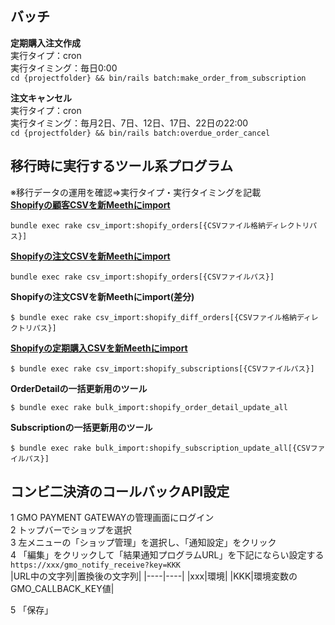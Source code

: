 ## バッチ  
**定期購入注文作成**  
実行タイプ：cron  
実行タイミング：毎日0:00  
```cd {projectfolder} && bin/rails batch:make_order_from_subscription```

**注文キャンセル**  
実行タイプ：cron  
実行タイミング：毎月2日、7日、12日、17日、22日の22:00  
```cd {projectfolder} && bin/rails batch:overdue_order_cancel```  

## 移行時に実行するツール系プログラム  
※移行データの運用を確認⇒実行タイプ・実行タイミングを記載  
**[Shopifyの顧客CSVを新Meethにimport](https://github.com/grrowjp/Meeth/wiki/Shopify-CSV-%E3%82%A4%E3%83%B3%E3%83%9D%E3%83%BC%E3%83%88%E3%83%90%E3%83%83%E3%83%81#customer-csv%E3%81%AE%E3%82%A4%E3%83%B3%E3%83%9D%E3%83%BC%E3%83%88%E3%81%AB%E3%81%A4%E3%81%84%E3%81%A6)**  

```bundle exec rake csv_import:shopify_orders[{CSVファイル格納ディレクトリパス}]```

**[Shopifyの注文CSVを新Meethにimport](https://github.com/grrowjp/Meeth/wiki/Shopify-CSV-%E3%82%A4%E3%83%B3%E3%83%9D%E3%83%BC%E3%83%88%E3%83%90%E3%83%83%E3%83%81#order-csv%E3%81%AE%E3%82%A4%E3%83%B3%E3%83%9D%E3%83%BC%E3%83%88%E3%81%AB%E3%81%A4%E3%81%84%E3%81%A6)**  

```bundle exec rake csv_import:shopify_orders[{CSVファイルパス}]```

**Shopifyの注文CSVを新Meethにimport(差分)**

```$ bundle exec rake csv_import:shopify_diff_orders[{CSVファイル格納ディレクトリパス}]```

**[Shopifyの定期購入CSVを新Meethにimport](https://github.com/grrowjp/Meeth/wiki/Shopify-CSV-%E3%82%A4%E3%83%B3%E3%83%9D%E3%83%BC%E3%83%88%E3%83%90%E3%83%83%E3%83%81#subscription-csv%E3%81%AE%E3%82%A4%E3%83%B3%E3%83%9D%E3%83%BC%E3%83%88%E3%81%AB%E3%81%A4%E3%81%84%E3%81%A6)**  

```$ bundle exec rake csv_import:shopify_subscriptions[{CSVファイルパス}]```

**OrderDetailの一括更新用のツール**  

```$ bundle exec rake bulk_import:shopify_order_detail_update_all```

**Subscriptionの一括更新用のツール**  

```$ bundle exec rake bulk_import:shopify_subscription_update_all[{CSVファイルパス}]```

## コンビ二決済のコールバックAPI設定
1 GMO PAYMENT GATEWAYの管理画面にログイン  
2 トップバーでショップを選択  
3 左メニューの「ショップ管理」を選択し、「通知設定」をクリック  
4 「編集」をクリックして「結果通知プログラムURL」を下記にならい設定する  
```https://xxx/gmo_notify_receive?key=KKK```  
|URL中の文字列|置換後の文字列|
|----|----|
|xxx|環境|
|KKK|環境変数のGMO_CALLBACK_KEY値|

5 「保存」
